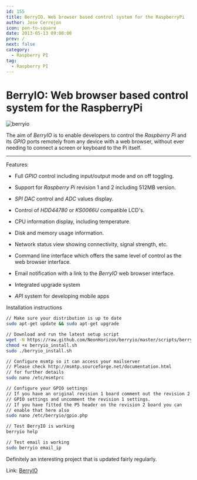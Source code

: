 ```yaml
---
id: 155
title: BerryIO. Web browser based control system for the RaspberryPi
author: Jose Cerrejon
icon: pen-to-square
date: 2013-05-13 09:00:00
prev: /
next: false
category:
  - Raspberry PI
tag:
  - Raspberry PI
---
```


# BerryIO: Web browser based control system for the RaspberryPi

![berryio](/images/berryio.jpg)

The aim of *BerryIO* is to enable developers to control the *Raspberry Pi* and its *GPIO* ports remotely from any device with a web browser, without ever needing to connect a screen or keyboard to the Pi itself.

- - -
Features:

* Full *GPIO* control including input/output mode and on off toggling.

* Support for *Raspberry Pi* revision 1 and 2 including 512MB version.

* *SPI DAC* control and *ADC* values display.

* Control of *HDD44780* or *KS0066U* compatible LCD's.

* CPU information display, including temperature.

* Disk and memory usage information.

* Network status view showing connectivity, signal strength, etc.

* Command line interface which offers the same level of control as the web browser interface.

* Email notification with a link to the *BerryIO* web browser interface.

* Integrated upgrade system

* *API* system for developing mobile apps

Installation instructions

```bash
// Make sure your distribution is up to date
sudo apt-get update && sudo apt-get upgrade

// Download and run the latest setup script
wget -N https://raw.github.com/NeonHorizon/berryio/master/scripts/berryio_install.sh
chmod +x berryio_install.sh
sudo ./berryio_install.sh

// Configure msmtp so it can access your mailserver
// Please check http://msmtp.sourceforge.net/documentation.html
// for further details
sudo nano /etc/msmtprc

// Configure your GPIO settings
// If you have an original revision 1 board comment out the revision 2
// GPIO settings and uncomment the revision 1 settings.
// If you have fitted the P5 header on the revision 2 board you can
// enable that here also
sudo nano /etc/berryio/gpio.php

// Test BerryIO is working
berryio help

// Test email is working
sudo berryio email_ip
```

Definitely an interesting project that is updated fairly regularly.

Link: [BerryIO](http://frozenmist.co.uk/downloads/berryio/)
